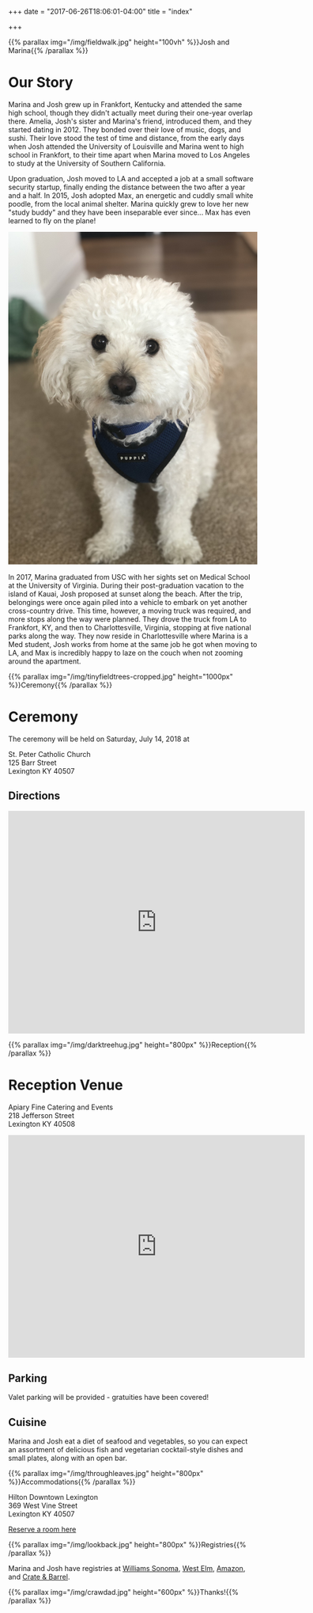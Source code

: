 +++
date = "2017-06-26T18:06:01-04:00"
title = "index"

+++

{{% parallax img="/img/fieldwalk.jpg" height="100vh" %}}Josh and Marina{{% /parallax %}}

# Our Story

Marina and Josh grew up in Frankfort, Kentucky and attended the same high
school, though they didn't actually meet during their one-year overlap there.
Amelia, Josh's sister and Marina's friend, introduced them, and they started
dating in 2012. They bonded over their love of music, dogs, and sushi. Their
love stood the test of time and distance, from the early days when Josh
attended the University of Louisville and Marina went to high school in
Frankfort, to their time apart when Marina moved to Los Angeles to study at
the University of Southern California.

Upon graduation, Josh moved to LA and accepted a job at a small software
security startup, finally ending the distance between the two after a year
and a half. In 2015, Josh adopted Max, an energetic and cuddly small white
poodle, from the local animal shelter. Marina quickly grew to love her new
"study buddy" and they have been inseparable ever since... Max has even
learned to fly on the plane!

![Max](/img/max.jpg)

In 2017, Marina graduated from USC with her sights set on Medical School at
the University of Virginia. During their post-graduation vacation to the
island of Kauai, Josh proposed at sunset along the beach. After the trip,
belongings were once again piled into a vehicle to embark on yet another
cross-country drive. This time, however, a moving truck was required, and
more stops along the way were planned. They drove the truck from LA to
Frankfort, KY, and then to Charlottesville, Virginia, stopping at five
national parks along the way. They now reside in Charlottesville where Marina
is a Med student, Josh works from home at the same job he got when moving to
LA, and Max is incredibly happy to laze on the couch when not zooming around
the apartment.

{{% parallax img="/img/tinyfieldtrees-cropped.jpg" height="1000px" %}}Ceremony{{% /parallax %}}

# Ceremony

The ceremony will be held on Saturday, July 14, 2018 at

St. Peter Catholic Church \
125 Barr Street \
Lexington KY 40507

## Directions

<iframe src="https://www.google.com/maps/embed?pb=!1m18!1m12!1m3!1d400530.60664174694!2d-85.12301807658032!3d38.345617417247155!2m3!1f0!2f0!3f0!3m2!1i1024!2i768!4f13.1!3m3!1m2!1s0x884244eedc8f1ba1%3A0xaa712835f2be5a3c!2sSt+Peter+Catholic+Church!5e0!3m2!1sen!2sus!4v1513542222398" width="600" height="450" frameborder="0" style="border:0; display:block; margin:0 auto;" allowfullscreen></iframe>

<!-- ## Parking

[Valet parking](#parking-1) will be provided at the reception venue and guests are welcome to walk two blocks between. -->

{{% parallax img="/img/darktreehug.jpg" height="800px" %}}Reception{{% /parallax %}}

# Reception Venue

Apiary Fine Catering and Events \
218 Jefferson Street \
Lexington KY 40508

<iframe src="https://www.google.com/maps/embed?pb=!1m18!1m12!1m3!1d3141.700732538732!2d-84.5018726850924!3d38.05405897970958!2m3!1f0!2f0!3f0!3m2!1i1024!2i768!4f13.1!3m3!1m2!1s0x884244f318f22db7%3A0xac266a8727e41325!2sApiary+Catering+%26+Events!5e0!3m2!1sen!2sus!4v1513541571839" width="600" height="450" frameborder="0" style="border:0; display: block; margin: 0 auto;" allowfullscreen></iframe>

## Parking

Valet parking will be provided - gratuities have been covered!

## Cuisine

Marina and Josh eat a diet of seafood and vegetables, so you can expect an
assortment of delicious fish and vegetarian cocktail-style dishes
and small plates, along with an open bar.

{{% parallax img="/img/throughleaves.jpg" height="800px" %}}Accommodations{{% /parallax %}}

Hilton Downtown Lexington \
369 West Vine Street \
Lexington KY 40507

[Reserve a room here](http://www.hilton.com/en/hi/groups/personalized/L/LEXDTHF-ROBCHA-20180713/index.jhtml?WT.mc_id=POG)

{{% parallax img="/img/lookback.jpg" height="800px" %}}Registries{{% /parallax %}}

Marina and Josh have registries at
[Williams Sonoma](https://www.williams-sonoma.com/registry/jbz6cghzth/registry-list.html),
[West Elm](https://www.westelm.com/registry/frkchw2d66/registry-list.html),
[Amazon](https://www.amazon.com/wedding/marina-robson-joshua-chase-lexington-july-2018/registry/SY9UCGQSRRI8), and
[Crate & Barrel](https://www.crateandbarrel.com/gift-registry/marina-robson-and-josh-chase/r5796522).

{{% parallax img="/img/crawdad.jpg" height="600px" %}}Thanks!{{% /parallax %}}
